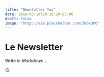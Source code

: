 ```yaml
---
title: "Newsletter Two"
date: 2018-03-16T20:16:20-05:00
draft: false
image: "http://via.placeholder.com/300x300"
---
```

# Le Newsletter

Write in *Markdown*...

:D

